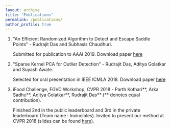 ```yaml
---
layout: archive
title: "Publications"
permalink: /publications/
author_profile: true
---
```


1. "An Efficient Randomized Algorithm to Detect and Escape Saddle Points" - Rudrajit Das and Subhasis Chaudhuri.

    Submitted for publication to AAAI 2019. Download paper [here](https://arxiv.org/abs/1809.02497)

2. "Sparse Kernel PCA for Outlier Detection" - Rudrajit Das, Aditya Golatkar and Suyash Awate.

    Selected for oral presentation in IEEE ICMLA 2018. Download paper [here](https://arxiv.org/abs/1809.02497)

3. iFood Challenge, FGVC Workshop, CVPR 2018 - Parth Kothari**, Arka Sadhu**, Aditya Golatkar**, Rudrajit Das** (** denotes equal contribution).

    Finished 2nd in the public leaderboard and 3rd in the private leaderboard (Team name : Invincibles). Invited to present our method at       CVPR 2018 (slides can be found [here](https://drive.google.com/file/d/1ycgDwlw62mWgaLy5qslvqjyiND0vgYTG/view?usp=sharing)).
